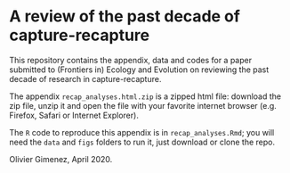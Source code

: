 # A review of the past decade of capture-recapture 

This repository contains the appendix, data and codes for a paper submitted to (Frontiers in) Ecology and Evolution on reviewing the past decade of research in capture-recapture. 

The appendix `recap_analyses.html.zip` is a zipped html file: download the zip file, unzip it and open the file with your favorite internet browser (e.g. Firefox, Safari or Internet Explorer). 

The `R` code to reproduce this appendix is in `recap_analyses.Rmd`; you will need the `data` and `figs` folders to run it, just download or clone the repo. 

Olivier Gimenez, April 2020.
